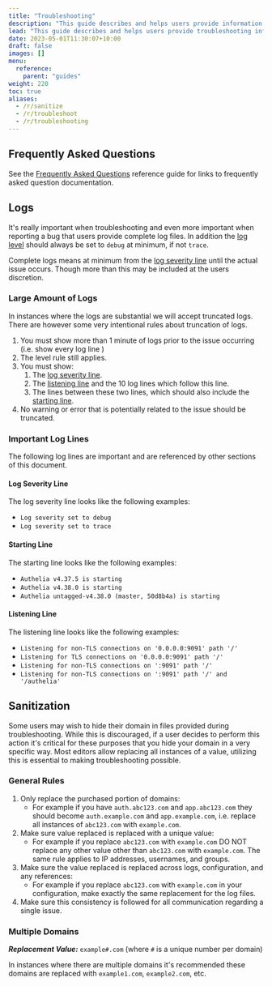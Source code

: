 ```yaml
---
title: "Troubleshooting"
description: "This guide describes and helps users provide information during troubleshooting including sanitization etc"
lead: "This guide describes and helps users provide troubleshooting information."
date: 2023-05-01T11:30:07+10:00
draft: false
images: []
menu:
  reference:
    parent: "guides"
weight: 220
toc: true
aliases:
  - /r/sanitize
  - /r/troubleshoot
  - /r/troubleshooting
---
```


## Frequently Asked Questions

See the [Frequently Asked Questions](frequently-asked-questions.md) reference guide for links to frequently asked
question documentation.

## Logs

It's really important when troubleshooting and even more important when reporting a bug that users provide complete
log files. In addition the [log level](../../configuration/miscellaneous/logging.md#level) should always be set to
`debug` at minimum, if not `trace`.

Complete logs means at minimum from the [log severity line](#log-severity-line) until the actual issue occurs. Though
more than this may be included at the users discretion.

### Large Amount of Logs

In instances where the logs are substantial we will accept truncated logs. There are however some very intentional rules
about truncation of logs.

1. You must show more than 1 minute of logs prior to the issue occurring (i.e. show every log line )
2. The level rule still applies.
3. You must show:
   1. The [log severity line](#log-severity-line).
   2. The [listening line](#listening-line) and the 10 log lines which follow this line.
   3. The lines between these two lines, which should also include the [starting line](#starting-line).
4. No warning or error that is potentially related to the issue should be truncated.

### Important Log Lines

The following log lines are important and are referenced by other sections of this document.

#### Log Severity Line

The log severity line looks like the following examples:

- `Log severity set to debug`
- `Log severity set to trace`

#### Starting Line

The starting line looks like the following examples:

- `Authelia v4.37.5 is starting`
- `Authelia v4.38.0 is starting`
- `Authelia untagged-v4.38.0 (master, 50d8b4a) is starting`

#### Listening Line

The listening line looks like the following examples:

- `Listening for non-TLS connections on '0.0.0.0:9091' path '/'`
- `Listening for TLS connections on '0.0.0.0:9091' path '/'`
- `Listening for non-TLS connections on ':9091' path '/'`
- `Listening for non-TLS connections on ':9091' path '/' and '/authelia'`

## Sanitization

Some users may wish to hide their domain in files provided during troubleshooting. While this is discouraged, if a user
decides to perform this action it's critical for these purposes that you hide your domain in a very specific
way. Most editors allow replacing all instances of a value, utilizing this is essential to making troubleshooting
possible.

### General Rules

1. Only replace the purchased portion of domains:
   - For example if you have `auth.abc123.com` and `app.abc123.com` they
   should become `auth.example.com` and `app.example.com`, i.e. replace all instances of `abc123.com` with `example.com`.
2. Make sure value replaced is replaced with a unique value:
   - For example if you replace `abc123.com` with `example.com` DO NOT replace any other value other than `abc123.com` with
   `example.com`. The same rule applies to IP addresses, usernames, and groups.
3. Make sure the value replaced is replaced across logs, configuration, and any references:
   - For example if you replace `abc123.com` with `example.com` in your configuration, make exactly the same replacement
   for the log files.
4. Make sure this consistency is followed for all communication regarding a single issue.

### Multiple Domains

*__Replacement Value:__* `example#.com` (where `#` is a unique number per domain)

In instances where there are multiple domains it's recommended these domains are replaced with `example1.com`,
`example2.com`, etc.
